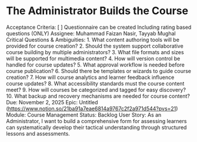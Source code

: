 # The Administrator Builds the Course

Acceptance Criteria: [ ] Questionnaire can be created Including rating based questions (ONLY)
Assignee: Muhammad Faizan Nasir, Tayyab Mughal
Critical Questions & Ambiguities: 1. What content authoring tools will be provided for course creation?
2. Should the system support collaborative course building by multiple administrators?
3. What file formats and sizes will be supported for multimedia content?
4. How will version control be handled for course updates?
5. What approval workflow is needed before course publication?
6. Should there be templates or wizards to guide course creation?
7. How will course analytics and learner feedback influence course updates?
8. What accessibility standards must the course content meet?
9. How will courses be categorized and tagged for easy discovery?
10. What backup and recovery mechanisms are needed for course content?
Due: November 2, 2025
Epic: Untitled (https://www.notion.so/21ba91a7eae6814a9767c2f2a971d544?pvs=21)
Module: Course Management
Status: Backlog
User Story: As an Administrator, I want to build a comprehensive form for assessing learners can systematically develop their tactical understanding through structured lessons and assessments.